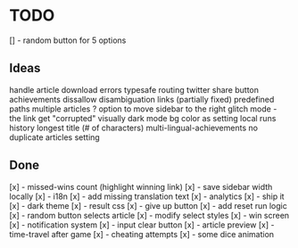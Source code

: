 # TODO

[] - random button for 5 options

## Ideas

handle article download errors
typesafe routing
twitter share button
achievements
dissallow disambiguation links (partially fixed)
predefined paths
multiple articles ?
option to move sidebar to the right
glitch mode - the link get "corrupted" visually
dark mode bg color as setting
local runs history
longest title (# of characters)
multi-lingual-achievements
no duplicate articles setting

## Done

[x] - missed-wins count (highlight winning link)
[x] - save sidebar width locally
[x] - i18n
[x] - add missing translation text
[x] - analytics
[x] - ship it
[x] - dark theme
[x] - result css
[x] - give up button
[x] - add reset run logic
[x] - random button selects article
[x] - modify select styles
[x] - win screen
[x] - notification system
[x] - input clear button
[x] - article preview
[x] -time-travel after game
[x] - cheating attempts
[x] - some dice animation
